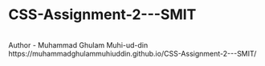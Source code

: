 # CSS-Assignment-2---SMIT
<br/>
Author - Muhammad Ghulam Muhi-ud-din
<br/>
https://muhammadghulammuhiuddin.github.io/CSS-Assignment-2---SMIT/
